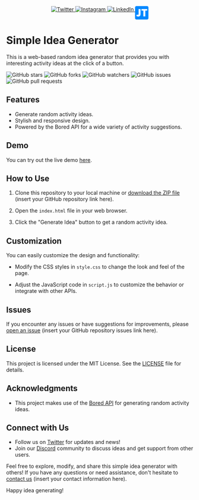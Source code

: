 <div align="center">
  <a href="https://twitter.com/JittoJoseph17" target="_blank">
    <img src="https://img.icons8.com/fluent/48/000000/twitter.png" alt="Twitter" />
  </a>
  <a href="https://www.instagram.com/jitto_joseph1" target="_blank">
    <img src="https://img.icons8.com/fluent/48/000000/instagram-new.png" alt="Instagram" />
  </a>
  <a href="https://www.linkedin.com/in/jittojoseph17/" target="_blank">
    <img src="https://img.icons8.com/fluent/48/000000/linkedin.png" alt="LinkedIn" />
  </a>
  <a href="https://www.jittotech.com" target="_blank">
    <img src="https://github.com/JittoJoseph/simple-idea-generator/blob/main/apple-touch-icon.png?raw=true" alt="Blog" style=" width: 36px; height: 36px; vertical-align: top;"/>
  </a>
</div>

# Simple Idea Generator

This is a web-based random idea generator that provides you with interesting activity ideas at the click of a button.

![GitHub stars](https://img.shields.io/github/stars/JittoJoseph/simple-idea-generator?style=social)
![GitHub forks](https://img.shields.io/github/forks/JittoJoseph/simple-idea-generator?style=social)
![GitHub watchers](https://img.shields.io/github/watchers/JittoJoseph/simple-idea-generator?style=social)
![GitHub issues](https://img.shields.io/github/issues/JittoJoseph/simple-idea-generator)
![GitHub pull requests](https://img.shields.io/github/issues-pr/JittoJoseph/simple-idea-generator)

## Features

- Generate random activity ideas.
- Stylish and responsive design.
- Powered by the Bored API for a wide variety of activity suggestions.

## Demo

You can try out the live demo [here](https://www.jittotech.com/p/idea.html).

## How to Use

1. Clone this repository to your local machine or [download the ZIP file](https://github.com/JittoJoseph/simple-idea-generator/archive/refs/heads/main.zip) (insert your GitHub repository link here).

2. Open the `index.html` file in your web browser.

3. Click the "Generate Idea" button to get a random activity idea.

## Customization

You can easily customize the design and functionality:

- Modify the CSS styles in `style.css` to change the look and feel of the page.

- Adjust the JavaScript code in `script.js` to customize the behavior or integrate with other APIs.


## Issues

If you encounter any issues or have suggestions for improvements, please [open an issue](https://github.com/JittoJoseph/simple-idea-generator/issues) (insert your GitHub repository issues link here).

## License

This project is licensed under the MIT License. See the [LICENSE](LICENSE) file for details.

## Acknowledgments

- This project makes use of the [Bored API](https://www.boredapi.com/) for generating random activity ideas.

## Connect with Us

- Follow us on [Twitter](#) for updates and news!
- Join our [Discord](#) community to discuss ideas and get support from other users.

Feel free to explore, modify, and share this simple idea generator with others! If you have any questions or need assistance, don't hesitate to [contact us](#) (insert your contact information here).

Happy idea generating!
